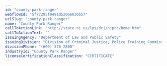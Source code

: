 ```yaml
---
id: "county-park-ranger"
webflowId: "5f77295f9491d52066036b57"
urlSlug: "county-park-ranger"
name: "County Park Ranger"
callToActionLink: "http://state.nj.us/lps/dcj/njptc/home.htm"
callToActionText: ""
issuingAgency: "Department of Law and Public Safety"
issuingDivision: "Division of Criminal Justice, Police Training Commission"
divisionPhone: "(609) 376-2800"
industryId: "County Park Ranger"
licenseCertificationClassification: "CERTIFICATE"
---
```

